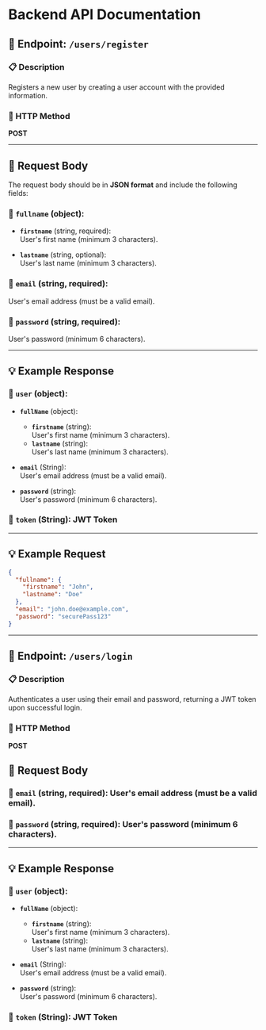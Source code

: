 # Backend API Documentation

## 📌 Endpoint: `/users/register`

### 📋 Description
Registers a new user by creating a user account with the provided information.

### 🧾 HTTP Method
**POST**


---

## 📝 Request Body

The request body should be in **JSON format** and include the following fields:

### 🔹 `fullname` (object):
- **`firstname`** (string, required):  
  User's first name (minimum 3 characters).
  
- **`lastname`** (string, optional):  
  User's last name (minimum 3 characters).

### 🔹 `email` (string, required):  
User's email address (must be a valid email).

### 🔹 `password` (string, required):  
User's password (minimum 6 characters).

---

## 💡 Example Response

### 🔹 `user` (object):
- **`fullName`** (object):
  - **`firstname`** (string):  
  User's first name (minimum 3 characters).
  - **`lastname`** (string):  
  User's last name (minimum 3 characters).

- **`email`** (String):  
User's email address (must be a valid email).

- **`password`** (string):  
User's password (minimum 6 characters).

### 🔹 `token` (String): JWT Token

---


## 💡 Example Request

```json
{
  "fullname": {
    "firstname": "John",
    "lastname": "Doe"
  },
  "email": "john.doe@example.com",
  "password": "securePass123"
}
```


---
## 📌 Endpoint: `/users/login`

### 📋 Description
Authenticates a user using their email and password, returning a JWT token upon successful login.

### 🧾 HTTP Method
**POST**

## 📝 Request Body

### 🔹 `email` (string, required): User's email address (must be a valid email).
### 🔹 `password` (string, required): User's password (minimum 6 characters).

---

## 💡 Example Response

### 🔹 `user` (object):
- **`fullName`** (object):
  - **`firstname`** (string):  
  User's first name (minimum 3 characters).
  - **`lastname`** (string):  
  User's last name (minimum 3 characters).

- **`email`** (String):  
User's email address (must be a valid email).

- **`password`** (string):  
User's password (minimum 6 characters).

### 🔹 `token` (String): JWT Token